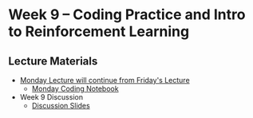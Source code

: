 # Week 9 – Coding Practice and Intro to Reinforcement Learning

## Lecture Materials
- [Monday Lecture will continue from Friday's Lecture](https://drive.google.com/file/d/1VY7jNaDYPPZoq1HyELhPdOsZeCnxuZQ0/view?usp=drive_link)
  - [Monday Coding Notebook](https://github.com/ucsd-cse150a-w25/notebooks/blob/main/bayesnets.ipynb)
- Week 9 Discussion
  - [Discussion Slides](https://drive.google.com/file/d/1RxuSf1n_kaxeyU2K4vTE0tEI6_VQYarj/view?usp=sharing)
